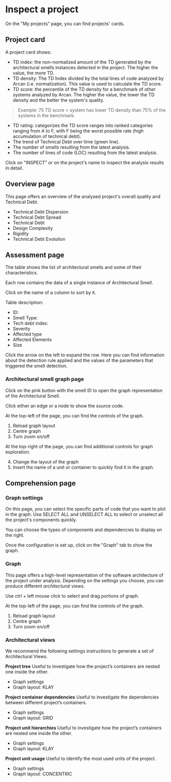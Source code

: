 # Inspect a project

On the "My projects" page, you can find projects' cards. 

## Project card
A project card shows: 

- TD index: the non-normalized amount of the TD generated by the architectural smells instances detected in the project. The higher the value, the more TD.
- TD density: The TD Index divided by the total lines of code analyzed by Arcan (i.e. normalization). This value is used to calculate the TD score.
- TD score: the percentile of the TD density for a benchmark of other systems analyzed by Arcan. The higher the value, the lower the TD density and the better the system's quality. 
> Example: 75 TD score = system has lower TD density than 75% of the systems in the benchmark.
- TD rating: categorizes the TD score ranges into ranked categories ranging from A to F, with F being the worst possible rate (high accumulation of technical debt).
- The trend of Technical Debt over time (green line).
- The number of smells resulting from the latest analysis.
- The number of lines of code (LOC) resulting from the latest analysis.

Click on "INSPECT" or on the project's name to inspect the analysis results in detail.

## Overview page

This page offers an overview of the analysed project's overall quality and Technical Debt.

- Technical Debt Dispersion
- Technical Debt Spread
- Technical Debt
- Design Complexity
- Rigidity
- Technical Debt Evolution

## Assessment page

The table shows the list of architectural smells and some of their characteristics. 

Each row contains the data of a single instance of Architectural Smell.

Click on the name of a column to sort by it.

Table description:
- ID:
- Smell Type:
- Tech debt index:
- Severity
- Affected type
- Affected Elements
- Size

Click the arrow on the left to expand the row. Here you can find information about the detection rule applied and the values of the parameters that triggered the smell detection.

### Architectural smell graph page

Click on the pink button with the smell ID to open the graph representation of the Architectural Smell.

Click either an edge or a node to show the source code.

At the top-left of the page, you can find the controls of the graph.

1. Reload graph layout
2. Centre graph
3. Turn zoom on/off

At the top-right of the page, you can find additional controls for graph exploration.

4. Change the layout of the graph
5. Insert the name of a unit or container to quickly find it in the graph.


## Comprehension page

### Graph settings

On this page, you can select the specific parts of code that you want to plot in the graph. Use SELECT ALL and UNSELECT ALL to select or unselect all the project's components quickly.

You can choose the types of components and dependencies to display on the right. 

Once the configuration is set up, click on the "Graph" tab to show the graph.

### Graph

This page offers a high-level representation of the software architecture of the project under analysis. Depending on the settings you choose, you can produce different *architectural views*.

Use ctrl + left mouse click to select and drag portions of graph.

At the top-left of the page, you can find the controls of the graph.

1. Reload graph layout
2. Centre graph
3. Turn zoom on/off

### Architectural views

We recommend the following settings instructions to generate a set of Architectural Views.

**Project tree**
Useful to investigate how the project’s containers are nested one inside the other.

- Graph settings
- Graph layout: KLAY


**Project container dependencies**
Useful to investigate the dependencies between different project’s containers.

- Graph settings
- Graph layout: GRID

**Project unit hierarchies**
Useful to investigate how the project’s containers are nested one inside the other.

- Graph settings
- Graph layout: KLAY

**Project unit usage**
Useful to identify the most used units of the project.

- Graph settings
- Graph layout: CONCENTRIC

